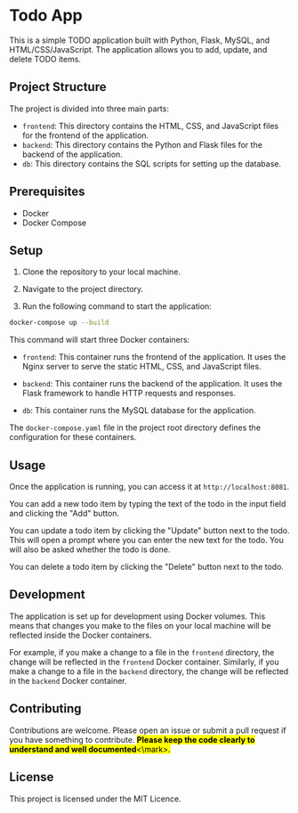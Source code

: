 # Todo App

This is a simple TODO application built with Python, Flask, MySQL, and HTML/CSS/JavaScript. The application allows you to add, update, and delete TODO items.

## Project Structure

The project is divided into three main parts:

- `frontend`: This directory contains the HTML, CSS, and JavaScript files for the frontend of the application.
- `backend`: This directory contains the Python and Flask files for the backend of the application.
- `db`: This directory contains the SQL scripts for setting up the database.

## Prerequisites

- Docker
- Docker Compose

## Setup

1. Clone the repository to your local machine.

2. Navigate to the project directory.

3. Run the following command to start the application:

```bash
docker-compose up --build
```

This command will start three Docker containers:

- `frontend`: This container runs the frontend of the application. It uses the Nginx server to serve the static HTML, CSS, and JavaScript files.

- `backend`: This container runs the backend of the application. It uses the Flask framework to handle HTTP requests and responses.

- `db`: This container runs the MySQL database for the application.

The `docker-compose.yaml` file in the project root directory defines the configuration for these containers.

## Usage

Once the application is running, you can access it at `http://localhost:8081`.

You can add a new todo item by typing the text of the todo in the input field and clicking the "Add" button.

You can update a todo item by clicking the "Update" button next to the todo. This will open a prompt where you can enter the new text for the todo. You will also be asked whether the todo is done.

You can delete a todo item by clicking the "Delete" button next to the todo.

## Development

The application is set up for development using Docker volumes. This means that changes you make to the files on your local machine will be reflected inside the Docker containers.

For example, if you make a change to a file in the `frontend` directory, the change will be reflected in the `frontend` Docker container. Similarly, if you make a change to a file in the `backend` directory, the change will be reflected in the `backend` Docker container.

## Contributing

Contributions are welcome. Please open an issue or submit a pull request if you have something to contribute. <mark>**Please keep the code clearly to understand and well documented**<\mark>.

## License

This project is licensed under the MIT Licence.
